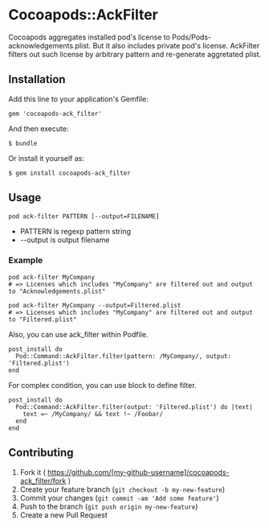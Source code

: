 # Cocoapods::AckFilter

Cocoapods aggregates installed pod's license to Pods/Pods-acknowledgements.plist.
But it also includes private pod's license.
AckFilter filters out such license by arbitrary pattern and re-generate aggretated plist.

## Installation

Add this line to your application's Gemfile:

    gem 'cocoapods-ack_filter'

And then execute:

    $ bundle

Or install it yourself as:

    $ gem install cocoapods-ack_filter

## Usage

```
pod ack-filter PATTERN [--output=FILENAME]
```

- PATTERN is regexp pattern string
- --output is output filename

### Example

```
pod ack-filter MyCompany
# => Licenses which includes "MyCompany" are filtered out and output to "Acknowledgements.plist"
```

```
pod ack-filter MyCompany --output=Filtered.plist
# => Licenses which includes "MyCompany" are filtered out and output to "Filtered.plist"
```

Also, you can use ack_filter within Podfile.

```
post_install do
  Pod::Command::AckFilter.filter(pattern: /MyCompany/, output: 'Filtered.plist')
end
```

For complex condition, you can use block to define filter.

```
post_install do
  Pod::Command::AckFilter.filter(output: 'Filtered.plist') do |text|
    text =~ /MyCompany/ && text !~ /Foobar/
  end
end
```

## Contributing

1. Fork it ( https://github.com/[my-github-username]/cocoapods-ack_filter/fork )
2. Create your feature branch (`git checkout -b my-new-feature`)
3. Commit your changes (`git commit -am 'Add some feature'`)
4. Push to the branch (`git push origin my-new-feature`)
5. Create a new Pull Request
